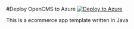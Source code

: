 #Deploy OpenCMS to Azure [![Deploy to Azure](http://azuredeploy.net/deploybutton.png)](https://azuredeploy.net/)

This is a ecommerce app template  written in Java